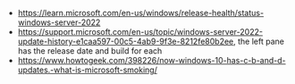 - https://learn.microsoft.com/en-us/windows/release-health/status-windows-server-2022
- https://support.microsoft.com/en-us/topic/windows-server-2022-update-history-e1caa597-00c5-4ab9-9f3e-8212fe80b2ee, the left pane has the release date and build for each
- https://www.howtogeek.com/398226/now-windows-10-has-c-b-and-d-updates.-what-is-microsoft-smoking/
